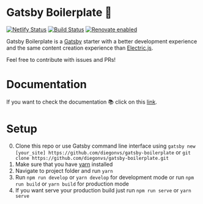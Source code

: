 # Gatsby Boilerplate 🚀

[![Netlify Status](https://api.netlify.com/api/v1/badges/3e176df0-47bd-4985-a6ab-7de0903c87dd/deploy-status)](https://app.netlify.com/sites/gatsbyboilerplate/deploys)
[![Build Status](https://img.shields.io/travis/diegonvs/gatsby-boilerplate/master.svg?style=flat)](https://travis-ci.org/diegonvs/gatsby-boilerplate)
[![Renovate enabled](https://img.shields.io/badge/renovate-enabled-brightgreen.svg)](https://renovatebot.com/)


Gatsby Boilerplate is a [Gatsby](https://github.com/gatsbyjs/gatsby) starter with a better development experience and the same content creation experience than [Electric.js](https://github.com/electricjs/electric).

Feel free to contribute with issues and PRs!

# Documentation
If you want to check the documentation 📚 click on this [link](https://github.com/diegonvs/gatsby-boilerplate/wiki).

# Setup

0. Clone this repo or use Gatsby command line interface using `gatsby new [your_site] https://github.com/diegonvs/gatsby-boilerplate` or `git clone https://github.com/diegonvs/gatsby-boilerplate.git`
1. Make sure that you have [yarn](https://yarnpkg.com/en/) installed
2. Navigate to project folder and run `yarn`
3. Run `npm run develop` or `yarn develop` for development mode or run `npm run build` or `yarn build` for production mode
4. If you want serve your production build just run `npm run serve` or `yarn serve`
